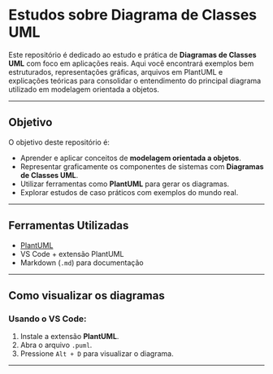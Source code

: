 # Estudos sobre Diagrama de Classes UML

Este repositório é dedicado ao estudo e prática de **Diagramas de Classes UML** com foco em aplicações reais. Aqui você encontrará exemplos bem estruturados, representações gráficas, arquivos em PlantUML e explicações teóricas para consolidar o entendimento do principal diagrama utilizado em modelagem orientada a objetos.

---

## Objetivo

O objetivo deste repositório é:

- Aprender e aplicar conceitos de **modelagem orientada a objetos**.
- Representar graficamente os componentes de sistemas com **Diagramas de Classes UML**.
- Utilizar ferramentas como **PlantUML** para gerar os diagramas.
- Explorar estudos de caso práticos com exemplos do mundo real.

---

## Ferramentas Utilizadas

- [PlantUML](https://plantuml.com/)
- VS Code + extensão PlantUML
- Markdown (`.md`) para documentação

---

## Como visualizar os diagramas

### Usando o VS Code:

1. Instale a extensão **PlantUML**.
2. Abra o arquivo `.puml`.
3. Pressione `Alt + D` para visualizar o diagrama.

---